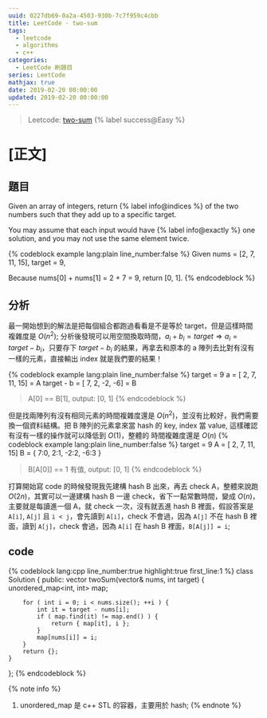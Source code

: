 ```yaml
---
uuid: 0227db69-0a2a-4503-930b-7c7f959c4cbb
title: LeetCode - two-sum
tags:
  - leetcode
  - algorithms
  - c++
categories:
  - LeetCode 刷題目
series: LeetCode
mathjax: true
date: 2019-02-20 00:00:00
updated: 2019-02-20 00:00:00
---
```


> Leetcode: [two-sum](https://leetcode.com/problems/two-sum/) {% label success@Easy %}

<!--more-->

# [正文]

## 題目
Given an array of integers, return {% label info@indices %} of the two numbers such that they add up to a specific target.

You may assume that each input would have {% label info@exactly %} one solution, and you may not use the same element twice.

{% codeblock example lang:plain line_number:false %}
Given nums = [2, 7, 11, 15], target = 9,

Because nums[0] + nums[1] = 2 + 7 = 9,
return [0, 1].
{% endcodeblock %}

## 分析

最一開始想到的解法是把每個組合都跑過看看是不是等於 target，但是這樣時間複雜度是 $O(n^2)$;
分析後發現可以用空間換取時間，$a_i + b_i = target \Rightarrow a_i = target - b_i$，只要存下 $target - b_i$ 的結果，再拿去和原本的 a 陣列去比對有沒有一樣的元素，直接輸出 index 就是我們要的結果！

{% codeblock example lang:plain line_number:false %}
target = 9
         a = [ 2,  7, 11, 15] = A
target - b = [ 7,  2, -2, -6] = B

> A[0] == B[1], output: [0, 1]
{% endcodeblock %}

但是找兩陣列有沒有相同元素的時間複雜度還是 $O(n^2)$，並沒有比較好，我們需要換一個資料結構。把 B 陣列的元素拿來當 hash 的 key, index 當 value, 這樣確認有沒有一樣的操作就可以降低到 $O(1)$，整體的 時間複雜度還是 $O(n)$
{% codeblock example lang:plain line_number:false %}
target = 9
A = [ 2,  7, 11, 15]
B = { 7:0,  2:1, -2:2, -6:3 }

> B[A[0]] == 1 有值, output: [0, 1]
{% endcodeblock %}

打算開始寫 code 的時候發現我先建構 hash B 出來，再去 check A，整體來說跑 $O(2n)$，其實可以一邊建構 hash B 一邊 check，省下一點常數時間，變成 $O(n)$，主要就是每讀進一個 A，就 check 一次，沒有就丟進 hash B 裡面，假設答案是 `A[i]`, `A[j]` 且 `i < j`，會先讀到 `A[i]`，check 不會過，因為 `A[j]` 不在 hash B 裡面，讀到 `A[j]`，check 會過，因為 `A[i]` 在 hash B 裡面，`B[A[j]] = i`;

## code
{% codeblock lang:cpp line_number:true highlight:true first_line:1 %}
class Solution {
public:
    vector<int> twoSum(vector<int>& nums, int target) {
        unordered_map<int, int> map;

        for ( int i = 0; i < nums.size(); ++i ) {
            int it = target - nums[i];
            if ( map.find(it) != map.end() ) {
                return { map[it], i };
            }
            map[nums[i]] = i;
        }
        return {};
    }
};
{% endcodeblock %}

{% note info %}
1. unordered_map 是 c++ STL 的容器，主要用於 hash;
{% endnote %}
